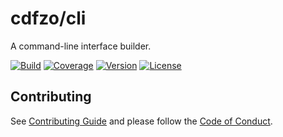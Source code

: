 # cdfzo/cli

A command-line interface builder.

[![Build][build]](https://github.com/cdfzo/cli/actions)
[![Coverage][coverage]](https://github.com/cdfzo/cli/tree/main/tests)
[![Version][version]](https://github.com/cdfzo/cli/releases/latest)
[![License][license]](https://github.com/cdfzo/cli/blob/main/LICENSE)

[build]: https://img.shields.io/badge/build-passing-6060ff?style=flat-square&cacheSeconds=604800
[coverage]: https://img.shields.io/badge/coverage-100%-6060ff?style=flat-square&cacheSeconds=604800
[version]: https://img.shields.io/github/package-json/v/cdfzo/cli/main?style=flat-square&color=6060ff&label=version
[license]: https://img.shields.io/badge/license-MIT-6060ff?style=flat-square&cacheSeconds=604800

## Contributing

See [Contributing Guide](CONTRIBUTING.md) and please follow
the [Code of Conduct](CODE_OF_CONDUCT.md).
